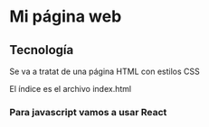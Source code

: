 # Mi página web


## Tecnología

Se va a tratat de una página HTML con estilos CSS

El índice es el archivo index.html

### Para javascript vamos a usar React